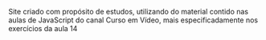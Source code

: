 Site criado com propósito de estudos, utilizando do material contido nas aulas de JavaScript do canal Curso em Vídeo, mais especificadamente nos exercícios da aula 14